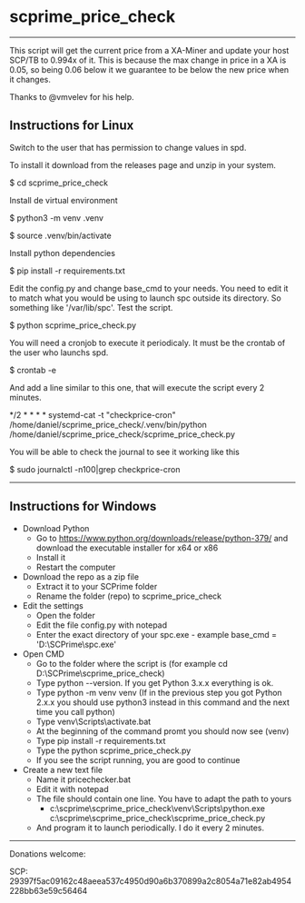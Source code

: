 # scprime_price_check

---

This script will get the current price from a XA-Miner and update your host SCP/TB to 0.994x of it. This is because the max change in price in a XA is 0.05, so being 0.06 below it we guarantee to be below the new price when it changes.

Thanks to @vmvelev for his help.

## Instructions for Linux

Switch to the user that has permission to change values in spd.

To install it download from the releases page and unzip in your system.

$ cd scprime_price_check

Install de virtual environment

$ python3 -m venv .venv

$ source .venv/bin/activate

Install python dependencies

$ pip install -r requirements.txt

Edit the config.py and change base_cmd to your needs. You need to edit it to match what you would be using to launch spc outside its directory. So something like '/var/lib/spc'. Test the script.

$ python scprime_price_check.py

You will need a cronjob to execute it periodicaly. It must be the crontab of the user who launchs spd.

$ crontab -e

And add a line similar to this one, that will execute the script every 2 minutes.

*/2 * * * * systemd-cat -t "checkprice-cron" /home/daniel/scprime_price_check/.venv/bin/python /home/daniel/scprime_price_check/scprime_price_check.py

You will be able to check the journal to see it working like this

$ sudo journalctl -n100|grep checkprice-cron

---

## Instructions for Windows

- Download Python
    - Go to https://www.python.org/downloads/release/python-379/ and download the executable installer for x64 or x86
    - Install it
    - Restart the computer
- Download the repo as a zip file
    - Extract it to your SCPrime folder
    - Rename the folder (repo) to scprime_price_check
- Edit the settings
    - Open the folder
    - Edit the file config.py with notepad
    - Enter the exact directory of your spc.exe - example base_cmd = 'D:\SCPrime\spc.exe'
- Open CMD
    - Go to the folder where the script is (for example cd D:\SCPrime\scprime_price_check)
    - Type python --version. If you get Python 3.x.x everything is ok.
    - Type python -m venv venv (If in the previous step you got Python 2.x.x you should use python3 instead in this command and the next time you call python)
    - Type venv\Scripts\activate.bat
    - At the beginning of the command promt you should now see (venv)
    - Type pip install -r requirements.txt
    - Type the python scprime_price_check.py
    - If you see the script running, you are good to continue
- Create a new text file
    - Name it pricechecker.bat
    - Edit it with notepad
    - The file should contain one line. You have to adapt the path to yours
        - c:\scprime\scprime_price_check\venv\Scripts\python.exe c:\scprime\scprime_price_check\scprime_price_check.py
    - And program it to launch periodically. I do it every 2 minutes.

-----------------------------------------------

Donations welcome:

SCP: 29397f5ac09162c48aeea537c4950d90a6b370899a2c8054a71e82ab4954228bb63e59c56464
